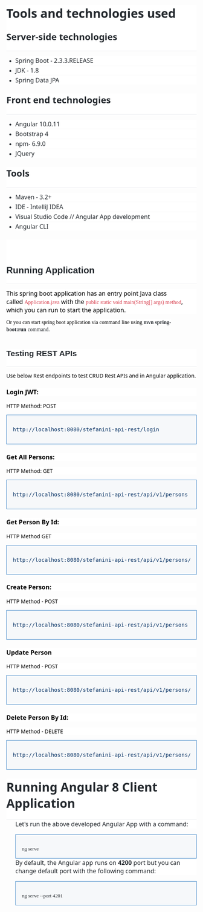 <html>

<head>
<meta http-equiv=Content-Type content="text/html; charset=utf-8">
<meta name=Generator content="Microsoft Word 15 (filtered)">
</head>

<body lang=EN-US>

<div class=WordSection1>

<div style='border:none;border-bottom:solid #EAECEF 1.0pt;padding:0in 0in 4.0pt 0in;
background:white'>

<p class=MsoNormal style='margin-top:.25in;margin-right:0in;margin-bottom:12.0pt;
margin-left:0in;line-height:normal;background:white;border:none;padding:0in'><b><span
lang=PT-BR style='font-size:24.0pt;font-family:"Segoe UI",sans-serif;
color:#24292E'>Tools and technologies used</span></b></p>

<p class=MsoNormal style='margin-top:.25in;margin-right:0in;margin-bottom:12.0pt;
margin-left:0in;line-height:normal;background:white;border:none;padding:0in'><b><span
lang=PT-BR style='font-size:18.0pt;font-family:"Segoe UI",sans-serif;
color:#24292E'>Server-side technologies</span></b></p>

</div>

<ul type=disc>
 <li class=MsoNormal style='color:#24292E;line-height:normal;background:white'><span
     lang=PT-BR style='font-size:12.0pt;font-family:"Segoe UI",sans-serif'>Spring
     Boot - 2.3.3.RELEASE</span></li>
 <li class=MsoNormal style='color:#24292E;margin-top:3.0pt;line-height:normal;
     background:white'><span lang=PT-BR style='font-size:12.0pt;font-family:
     "Segoe UI",sans-serif'>JDK - 1.8</span></li>
 <li class=MsoNormal style='color:#24292E;margin-top:3.0pt;line-height:normal;
     background:white'><span lang=PT-BR style='font-size:12.0pt;font-family:
     "Segoe UI",sans-serif'>Spring Data JPA </span></li>
</ul>

<div style='border:none;border-bottom:solid #EAECEF 1.0pt;padding:0in 0in 4.0pt 0in;
background:white'>

<p class=MsoNormal style='margin-top:.25in;margin-right:0in;margin-bottom:12.0pt;
margin-left:0in;line-height:normal;background:white;border:none;padding:0in'><b><span
lang=PT-BR style='font-size:18.0pt;font-family:"Segoe UI",sans-serif;
color:#24292E'>Front end technologies</span></b></p>

</div>

<ul type=disc>
 <li class=MsoNormal style='color:#24292E;line-height:normal;background:white'><span
     lang=PT-BR style='font-size:12.0pt;font-family:"Segoe UI",sans-serif'>Angular
     10.0.11</span></li>
 <li class=MsoNormal style='color:#24292E;margin-top:3.0pt;line-height:normal;
     background:white'><span lang=PT-BR style='font-size:12.0pt;font-family:
     "Segoe UI",sans-serif'>Bootstrap 4</span></li>
 <li class=MsoNormal style='color:#24292E;margin-top:3.0pt;line-height:normal;
     background:white'><span lang=PT-BR style='font-size:12.0pt;font-family:
     "Segoe UI",sans-serif'>npm- 6.9.0</span></li>
 <li class=MsoNormal style='color:#24292E;margin-top:3.0pt;line-height:normal;
     background:white'><span lang=PT-BR style='font-size:12.0pt;font-family:
     "Segoe UI",sans-serif'>JQuery</span></li>
</ul>

<div style='border:none;border-bottom:solid #EAECEF 1.0pt;padding:0in 0in 4.0pt 0in;
background:white'>

<p class=MsoNormal style='margin-top:.25in;margin-right:0in;margin-bottom:12.0pt;
margin-left:0in;line-height:normal;background:white;border:none;padding:0in'><b><span
lang=PT-BR style='font-size:18.0pt;font-family:"Segoe UI",sans-serif;
color:#24292E'>Tools</span></b></p>

</div>

<ul type=disc>
 <li class=MsoNormal style='color:#24292E;line-height:normal;background:white'><span
     lang=PT-BR style='font-size:12.0pt;font-family:"Segoe UI",sans-serif'>Maven
     - 3.2+</span></li>
 <li class=MsoNormal style='color:#24292E;margin-top:3.0pt;line-height:normal;
     background:white'><span lang=PT-BR style='font-size:12.0pt;font-family:
     "Segoe UI",sans-serif'>IDE - </span><span lang=PT style='font-size:12.0pt;
     font-family:"Segoe UI",sans-serif'>IntelliJ IDEA</span></li>
 <li class=MsoNormal style='color:#24292E;margin-top:3.0pt;line-height:normal;
     background:white'><span lang=PT-BR style='font-size:12.0pt;font-family:
     "Segoe UI",sans-serif'>Visual Studio Code</span><span lang=PT-BR
     style='font-size:12.0pt;font-family:"Segoe UI",sans-serif'> </span><span
     lang=PT-BR style='font-size:12.0pt;font-family:"Segoe UI",sans-serif'>//
     Angular App development</span></li>
 <li class=MsoNormal style='color:#24292E;margin-top:3.0pt;line-height:normal;
     background:white'><span lang=PT-BR style='font-size:12.0pt;font-family:
     "Segoe UI",sans-serif'>Angular CLI</span></li>
</ul>

<div style='border:none;border-bottom:solid #EAECEF 1.0pt;padding:0in 0in 4.0pt 0in;
background:white'>

<p class=MsoNormal style='margin-top:.25in;margin-right:0in;margin-bottom:12.0pt;
margin-left:0in;line-height:normal;background:white;border:none;padding:0in'><b><span
lang=PT-BR style='font-size:24.0pt;font-family:"Segoe UI",sans-serif;
color:#24292E'>&nbsp;</span></b></p>

<p class=MsoNormal style='margin-top:.25in;margin-right:0in;margin-bottom:12.0pt;
margin-left:0in;line-height:normal;background:white;border:none;padding:0in'><b><span
lang=PT-BR style='font-size:18.0pt;font-family:"Verdana",sans-serif;color:#24292E'>Running
Application</span></b></p>

</div>

<p class=MsoNormal style='margin-bottom:0in;line-height:normal;background:white'><span
lang=PT-BR style='font-size:12.0pt;font-family:"Segoe UI",sans-serif;
color:black'>This spring boot application has an entry point Java class
called&nbsp;</span><span lang=PT-BR style='font-family:Consolas;color:#D73A49'>Application.java</span><span
lang=PT-BR style='font-size:12.0pt;font-family:"Segoe UI",sans-serif;
color:black'>&nbsp;with the&nbsp;</span><span lang=PT-BR style='font-family:
Consolas;color:#D73A49'>public static void main(String[] args) method</span><span
lang=PT-BR style='font-size:12.0pt;font-family:"Segoe UI",sans-serif;
color:black'>, which you can run to start the application.</span></p>

<p class=MsoNormal><span lang=PT-BR style='font-family:"inherit",serif;
color:black;background:white'>Or you can start spring boot application via
command line using&nbsp;</span><b><span lang=PT-BR style='font-family:"inherit",serif;
color:#24292E;background:white'>mvn spring-boot:run</span></b><span lang=PT-BR
style='font-family:"inherit",serif;color:#24292E;background:white'>&nbsp;command.</span><span
lang=PT-BR style='font-family:"Segoe UI",sans-serif;color:black'><br>
<br>
</span></p>

<div style='border:none;border-bottom:solid #EAECEF 1.0pt;padding:0in 0in 4.0pt 0in;
background:white'>

<h2 style='margin-top:.25in;margin-right:0in;margin-bottom:12.0pt;margin-left:
0in;background:white;border:none;padding:0in'><span lang=PT-BR
style='font-family:"Verdana",sans-serif;color:#24292E'>Testing REST APIs</span></h2>

</div>

<p class=MsoNormal style='background:white'><span lang=PT-BR style='font-family:
"Segoe UI",sans-serif;color:black'>Use below Rest endpoints to test CRUD Rest
APIs and in Angular application.</span></p>

<h3 style='background:white'><span lang=PT-BR style='font-family:"Segoe UI",sans-serif;
color:black'>Login JWT:</span></h3>

<p class=MsoNormal style='background:white'><span lang=PT-BR style='font-family:
"Segoe UI",sans-serif;color:black'>HTTP Method: POST</span></p>

<div style='border:solid #3D85C6 1.0pt;padding:12.0pt 12.0pt 12.0pt 12.0pt;
background:#F6F8FA'><pre style='background:#F6F8FA;border:none;padding:0in'><span
class=pl-s><span lang=PT-BR style='color:#032F62'>http://localhost:8080/stefanini-api-rest/</span></span><span
class=pl-s><span lang=PT style='color:#032F62'>login</span></span></pre></div>

<h3 style='background:white'><span lang=PT-BR style='font-family:"Segoe UI",sans-serif;
color:black'>Get All Persons:</span></h3>

<p class=MsoNormal style='background:white'><span lang=PT-BR style='font-family:
"Segoe UI",sans-serif;color:black'>HTTP Method: GET</span></p>

<div style='border:solid #3D85C6 1.0pt;padding:12.0pt 12.0pt 12.0pt 12.0pt;
background:#F6F8FA'><pre style='background:#F6F8FA;border:none;padding:0in'><span
class=pl-s><span lang=PT-BR style='color:#032F62'>http://localhost:8080/stefanini-api-rest/api/v1/persons</span></span></pre></div>

<h3 style='background:white'><span lang=PT-BR style='font-family:"Segoe UI",sans-serif;
color:black'>Get Person By Id:</span></h3>

<p class=MsoNormal style='background:white'><span lang=PT-BR style='font-family:
"Segoe UI",sans-serif;color:black'>HTTP Method GET</span></p>

<div style='border:solid #3D85C6 1.0pt;padding:12.0pt 12.0pt 12.0pt 12.0pt;
background:#F6F8FA'><pre style='background:#F6F8FA;border:none;padding:0in'><span
class=pl-s><span lang=PT-BR style='color:#032F62'>http://localhost:8080/stefanini-api-rest/api/v1/persons/{</span></span><span
class=pl-s><span lang=PT style='color:#032F62'>id</span><span lang=PT-BR
style='color:#032F62'>}</span></span></pre></div>

<h3 style='background:white'><span lang=PT-BR style='font-family:"Segoe UI",sans-serif;
color:black'>Create Person:</span></h3>

<p class=MsoNormal style='background:white'><span lang=PT-BR style='font-family:
"Segoe UI",sans-serif;color:black'>HTTP Method - POST</span></p>

<div style='border:solid #3D85C6 1.0pt;padding:12.0pt 12.0pt 12.0pt 12.0pt;
background:#F6F8FA'><pre style='background:#F6F8FA;border:none;padding:0in'><span
class=pl-s><span lang=PT-BR style='color:#032F62'>http://localhost:8080/stefanini-api-rest/api/v1/persons</span></span></pre></div>

<h3 style='background:white'><span lang=PT-BR style='font-family:"Segoe UI",sans-serif;
color:black'>Update Person</span></h3>

<p class=MsoNormal style='background:white'><span lang=PT-BR style='font-family:
"Segoe UI",sans-serif;color:black'>HTTP Method - POST</span></p>

<div style='border:solid #3D85C6 1.0pt;padding:12.0pt 12.0pt 12.0pt 12.0pt;
background:#F6F8FA'><pre style='background:#F6F8FA;border:none;padding:0in'><span
class=pl-s><span lang=PT-BR style='color:#032F62'>http://localhost:8080/stefanini-api-rest/api/v1/persons/{</span></span><span
class=pl-s><span lang=PT style='color:#032F62'>id</span><span lang=PT-BR
style='color:#032F62'>}</span></span></pre></div>

<h3 style='background:white'><span lang=PT-BR style='font-family:"Segoe UI",sans-serif;
color:black'>Delete Person By Id:</span></h3>

<p class=MsoNormal style='background:white'><span lang=PT-BR style='font-family:
"Segoe UI",sans-serif;color:black'>HTTP Method - DELETE</span></p>

<div style='border:solid #3D85C6 1.0pt;padding:12.0pt 12.0pt 12.0pt 12.0pt;
background:#F6F8FA'><pre style='background:#F6F8FA;border:none;padding:0in'><span
class=pl-s><span lang=PT-BR style='color:#032F62'>http://localhost:8080/stefanini-api-rest/api/v1/persons/{</span></span><span
class=pl-s><span lang=PT style='color:#032F62'>id</span><span lang=PT-BR
style='color:#032F62'>}</span></span></pre></div>

<div style='border:none;border-bottom:solid #EAECEF 1.0pt;padding:0in 0in 4.0pt 0in;
background:white'>

<p class=MsoNormal style='margin-top:.25in;margin-right:0in;margin-bottom:12.0pt;
margin-left:0in;line-height:normal;background:white;border:none;padding:0in'><b><span
lang=PT-BR style='font-size:24.0pt;font-family:"Segoe UI",sans-serif;
color:#24292E'>Running Angular 8 Client Application</span></b></p>

</div>

<p class=MsoNormal style='margin-top:0in;margin-right:0in;margin-bottom:12.0pt;
margin-left:.25in;line-height:normal;background:white'><span lang=PT-BR
style='font-size:12.0pt;font-family:"Segoe UI",sans-serif;color:#24292E'>Let's
run the above developed Angular App with a command:</span></p>

<div style='border:solid #3D85C6 1.0pt;padding:12.0pt 12.0pt 12.0pt 12.0pt;
background:#F6F8FA;margin-left:.25in;margin-right:0in'>

<p class=MsoNormal style='margin-bottom:0in;line-height:normal;background:#F6F8FA;
border:none;padding:0in'><span lang=PT-BR style='font-size:10.0pt;font-family:
Consolas;color:#24292E'>ng serve</span></p>

</div>

<p class=MsoNormal style='margin-top:0in;margin-right:0in;margin-bottom:12.0pt;
margin-left:.25in;line-height:normal;background:white'><span lang=PT-BR
style='font-size:12.0pt;font-family:"Segoe UI",sans-serif;color:#24292E'>By
default, the Angular app runs on&nbsp;<b>4200</b>&nbsp;port but you can change
default port with the following command:</span></p>

<div style='border:solid #3D85C6 1.0pt;padding:12.0pt 12.0pt 12.0pt 12.0pt;
background:#F6F8FA;margin-left:.25in;margin-right:0in'>

<p class=MsoNormal style='margin-bottom:0in;line-height:normal;background:#F6F8FA;
border:none;padding:0in'><span lang=PT-BR style='font-size:10.0pt;font-family:
Consolas;color:#24292E;border:none windowtext 1.0pt;padding:0in'>ng serve
--port 4201</span></p>

</div>

<p class=MsoNormal><span lang=PT-BR>&nbsp;</span></p>

</div>

</body>

</html>
